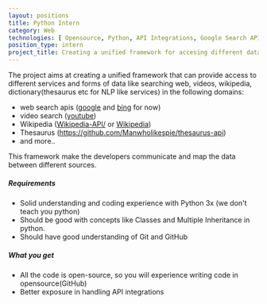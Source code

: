 ```yaml
---
layout: positions
title: Python Intern
category: Web
technologies: [ Opensource, Python, API Integrations, Google Search API, Bing Search API]
position_type: intern
project_title: Creating a unified framework for accesing different data service formats and providers
---
```


The project aims at creating a unified framework that can provide access to different services and forms of data like searching web, videos, wikipedia, dictionary(thesaurus etc for NLP like services) in the following domains:

- web search apis ([google](https://developers.google.com/custom-search/json-api/v1/overview#Pricing) and [bing](https://azure.microsoft.com/en-us/services/cognitive-services/) for now)
- video search ([youtube](https://developers.google.com/youtube/v3/quickstart/python))
- Wikipedia ([Wikipedia-API/](https://github.com/martin-majlis/Wikipedia-API/) or [Wikipedia](https://github.com/goldsmith/Wikipedia))
- Thesaurus (https://github.com/Manwholikespie/thesaurus-api)
- and more..

This framework make the developers communicate and map the data between different sources.

##### Requirements

- Solid understanding and coding experience with Python 3x (we don't teach you python)
- Should be good with concepts like Classes and Multiple Inheritance in python.
- Should have good understanding of Git and GitHub


##### What you get
- All the code is open-source, so you will experience writing code in opensource(GitHub)
- Better exposure in handling API integrations
